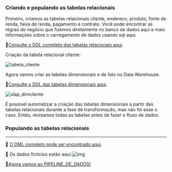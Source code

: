<h3>Criando e populando as tabelas relacionais </h3>

Primeiro, criamos as tabelas relacionais cliente, endereco, produto, fonte de renda, faixa de renda, pagamento e contrato. Você pode encontrar as regras de negócio que fizemos diretamente no banco de dados aqui e mais informações sobre o carregamento de dados usando sql aqui.

:pushpin:[Consulte o DDL completo das tabelas relacionais aqui](OLTP_DB).

Criação da tabela relacional cliente:

![tabela_cliente](C:\Users\User\Documents\PROGRAMAÇÃO\1_Github_projetos\1_Posgraduacao_wyden\NOVO_AIFLOW_ETL\imag\cliente_oltp.png)



Agora vamos criar as tabelas dimensionais  e de fato no Data Warehouse.

:pushpin:[Consulte o DDL das tabelas dimensionais aqui](OLAP_DW).

![olap_dimcliente](C:\Users\User\Documents\PROGRAMAÇÃO\1_Github_projetos\1_Posgraduacao_wyden\NOVO_AIFLOW_ETL\imag\olap_dimcliente.png)

É possível automatizar a criação das tabelas dimensionais a partir das tabelas relacionais durante a fase de transformação, mas não foi esse o caso. Então, revisamos todas as tabelas antes de fazer o fluxo de dados.

<h3>Populando as tabelas relacionais</h3>

----------------------------------------------------------------------------

:pushpin: ​[O DML completo pode ser encontrado aqui](OLTP_DB/DML_OLTP.sql).

:pushpin: ​Os dados fictícios estão aqui.![img](https://lh7-rt.googleusercontent.com/docsz/AD_4nXcIYE-BPH4PFypx5HFwfAYS_6TG3jpl2Wy7nTuxn7Uurp5V1W4sm8FkFMSqRrua36jLFhUmPgPpqYaHdf_l6vCHpKu5WoGhHXk8xAjgMsA_o3IjF60dULBZ64Yg4WO1foWW7o-MXGIhHQbkmLC5zU2svAs?key=mcTeGO_pylJdcN1ITL-rTQ)

:pushpin:[Agora vamos ao PIPELINE_DE_DADOS!](HOW_TO/2_airflow_test_connection.md)
